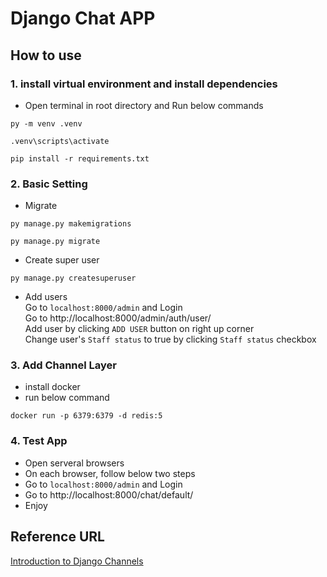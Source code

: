 # Django Chat APP

## How to use

### 1. install virtual environment and install dependencies
- Open terminal in root directory and Run below commands
```
py -m venv .venv
```
```
.venv\scripts\activate
```
```
pip install -r requirements.txt
```

### 2. Basic Setting
- Migrate
```
py manage.py makemigrations
```
```
py manage.py migrate
```
- Create super user
```
py manage.py createsuperuser
```
- Add users <br />
Go to `localhost:8000/admin` and Login <br />
Go to http://localhost:8000/admin/auth/user/ <br />
Add user by clicking `ADD USER` button on right up corner <br />
Change user's `Staff status` to true by clicking `Staff status` checkbox

### 3. Add Channel Layer
- install docker
- run below command
```
docker run -p 6379:6379 -d redis:5
```

### 4. Test App
- Open serveral browsers <br />
- On each browser, follow below two steps <br />
- Go to `localhost:8000/admin` and Login <br />
- Go to http://localhost:8000/chat/default/ <br />
- Enjoy

## Reference URL
[Introduction to Django Channels][Channels]

[Channels]: https://testdriven.io/blog/django-channels
